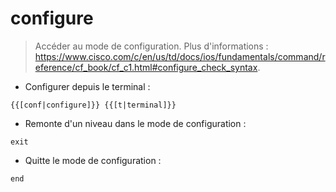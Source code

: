 # configure

> Accéder au mode de configuration.
> Plus d'informations : <https://www.cisco.com/c/en/us/td/docs/ios/fundamentals/command/reference/cf_book/cf_c1.html#configure_check_syntax>.

- Configurer depuis le terminal :

`{{[conf|configure]}} {{[t|terminal]}}`

- Remonte d'un niveau dans le mode de configuration :

`exit`

- Quitte le mode de configuration :

`end`
